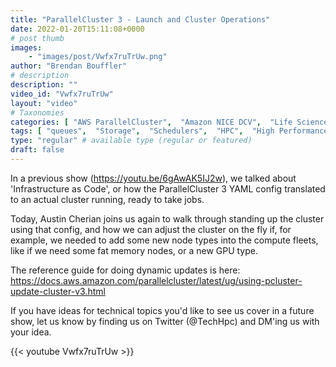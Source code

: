 ```yaml
---
title: "ParallelCluster 3 - Launch and Cluster Operations"
date: 2022-01-20T15:11:08+0000
# post thumb
images:
    - "images/post/Vwfx7ruTrUw.png"
author: "Brendan Bouffler"
# description
description: ""
video_id: "Vwfx7ruTrUw"
layout: "video"
# Taxonomies
categories: [ "AWS ParallelCluster",  "Amazon NICE DCV",  "Life Sciences", ]
tags: [ "queues",  "Storage",  "Schedulers",  "HPC",  "High Performance Computing",  "EC2",  "Lustre",  "Covid-19",  "Slurm",  "virtualization",  "ParallelCluster",  "DCV",  "CPUs",  "GPUs",  "vizualization",  "techshorts", ]
type: "regular" # available type (regular or featured)
draft: false
---
```


In a previous show (https://youtu.be/6gAwAK5IJ2w), we talked about  'Infrastructure as Code', or how the ParallelCluster 3 YAML config translated to an actual cluster running, ready to take jobs.

Today, Austin Cherian joins us again to walk through standing up the cluster using that config, and how we can adjust the cluster on the fly if, for example, we needed to add some new node types into the compute fleets, like if we need some fat memory nodes, or a new GPU type.

The reference guide for doing dynamic updates is here: https://docs.aws.amazon.com/parallelcluster/latest/ug/using-pcluster-update-cluster-v3.html

If you have ideas for technical topics you'd like to see us cover in a future show, let us know by finding us on Twitter (@TechHpc) and DM'ing us with your idea.

{{< youtube Vwfx7ruTrUw >}}